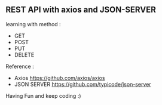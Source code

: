 ##  REST API with axios and JSON-SERVER
learning with method :

- GET
- POST
- PUT 
- DELETE

Reference :
- Axios https://github.com/axios/axios
- JSON SERVER https://github.com/typicode/json-server

Having Fun and keep coding :)